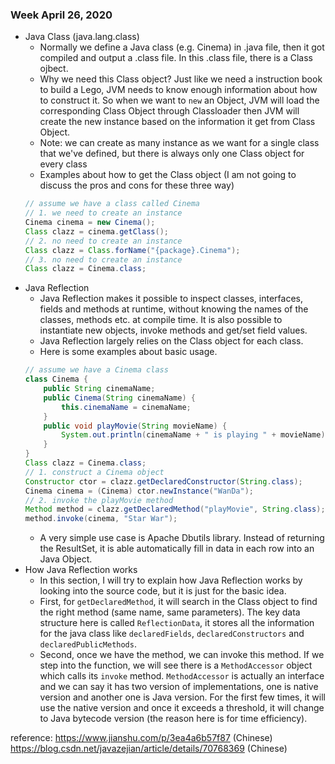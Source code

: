 ### Week April 26, 2020

- Java Class (java.lang.class)
    - Normally we define a Java class (e.g. Cinema) in .java file, then it got compiled and output a .class file. In this .class file, there is a Class ojbect. 
    - Why we need this Class object? Just like we need a instruction book to build a Lego, JVM needs to know enough information about how to construct it. So when we want to `new` an Object, JVM will load the corresponding Class Object through Classloader then JVM will create the new instance based on the information it get from Class Object.
    - Note: we can create as many instance as we want for a single class that we've defined, but there is always only one Class object for every class
    - Examples about how to get the Class object (I am not going to discuss the pros and cons for these three way)
    ```Java
    // assume we have a class called Cinema
    // 1. we need to create an instance
    Cinema cinema = new Cinema();
    Class clazz = cinema.getClass();
    // 2. no need to create an instance
    Class clazz = Class.forName("{package}.Cinema");
    // 3. no need to create an instance
    Class clazz = Cinema.class;
    ```
- Java Reflection
    - Java Reflection makes it possible to inspect classes, interfaces, fields and methods at runtime, without knowing the names of the classes, methods etc. at compile time. It is also possible to instantiate new objects, invoke methods and get/set field values.
    - Java Reflection largely relies on the Class object for each class.
    - Here is some examples about basic usage.
    ```Java
    // assume we have a Cinema class
    class Cinema {
        public String cinemaName;
        public Cinema(String cinemaName) {
            this.cinemaName = cinemaName;
        }
        public void playMovie(String movieName) {
            System.out.println(cinemaName + " is playing " + movieName);
        }
    }
    Class clazz = Cinema.class;
    // 1. construct a Cinema object
    Constructor ctor = clazz.getDeclaredConstructor(String.class);
    Cinema cinema = (Cinema) ctor.newInstance("WanDa");
    // 2. invoke the playMovie method
    Method method = clazz.getDeclaredMethod("playMovie", String.class);
    method.invoke(cinema, "Star War");
    ```
    - A very simple use case is Apache Dbutils library. Instead of returning the ResultSet, it is able automatically fill in data in each row into an Java Object.
- How Java Reflection works
    - In this section, I will try to explain how Java Reflection works by looking into the source code, but it is just for the basic idea.
    - First, for `getDeclaredMethod`, it will search in the Class object to find the right method (same name, same parameters). The key data structure here is called `ReflectionData`, it stores all the information for the java class like `declaredFields`, `declaredConstructors` and `declaredPublicMethods`.
    - Second, once we have the method, we can invoke this method. If we step into the function, we will see there is a `MethodAccessor` object which calls its `invoke` method. `MethodAccessor` is actually an interface and we can say it has two version of implementations, one is native version and another one is Java version. For the first few times, it will use the native version and once it exceeds a threshold, it will change to Java bytecode version (the reason here is for time efficiency).


reference:
https://www.jianshu.com/p/3ea4a6b57f87 (Chinese)
https://blog.csdn.net/javazejian/article/details/70768369 (Chinese)